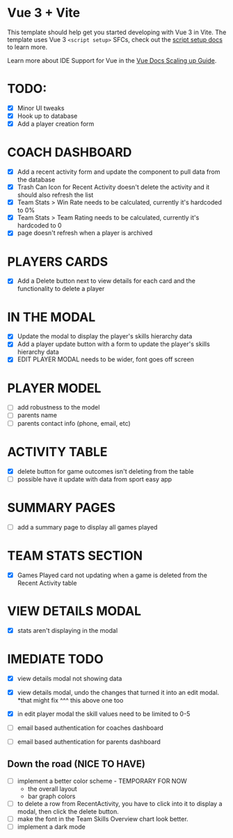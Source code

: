 # Vue 3 + Vite

This template should help get you started developing with Vue 3 in Vite. The template uses Vue 3 `<script setup>` SFCs, check out the [script setup docs](https://v3.vuejs.org/api/sfc-script-setup.html#sfc-script-setup) to learn more.

Learn more about IDE Support for Vue in the [Vue Docs Scaling up Guide](https://vuejs.org/guide/scaling-up/tooling.html#ide-support).

# TODO:
- [x] Minor UI tweaks
- [x] Hook up to database
- [x] Add a player creation form

# COACH DASHBOARD
  - [x] Add a recent activity form and update the component to pull data from the database
  - [x] Trash Can Icon for Recent Activity doesn't delete the activity and it should also refresh the list
  - [x] Team Stats > Win Rate needs to be calculated, currently it's hardcoded to 0%
  - [x] Team Stats > Team Rating needs to be calculated, currently it's hardcoded to 0
  - [x] page doesn't refresh when a player is archived

# PLAYERS CARDS
  - [x] Add a Delete button next to view details for each card and the functionality to delete a player

# IN THE MODAL
  - [x] Update the modal to display the player's skills hierarchy data
  - [x] Add a player update button with a form to update the player's skills hierarchy data
  - [x] EDIT PLAYER MODAL needs to be wider, font goes off screen

# PLAYER MODEL
  - [ ] add robustness to the model
  - [ ] parents name
  - [ ] parents contact info (phone, email, etc)

# ACTIVITY TABLE
- [x] delete button for game outcomes isn't deleting from the table
- [ ] possible have it update with data from sport easy app

# SUMMARY PAGES
- [ ] add a summary page to display all games played

# TEAM STATS SECTION
- [x] Games Played card not updating when a game is deleted from the Recent Activity table

# VIEW DETAILS MODAL
- [x] stats aren't displaying in the modal

# IMEDIATE TODO
- [x] view details modal not showing data
- [x] view details modal, undo the changes that turned it into an edit modal. *that might fix ^^^ this above one too
- [x] in edit player modal the skill values need to be limited to 0-5
- [ ] email based authentication for coaches dashboard
- [ ] email based authentication for parents dashboard




## Down the road (NICE TO HAVE)
- [ ] implement a better color scheme - TEMPORARY FOR NOW
  - the overall layout 
  - bar graph colors
- [ ] to delete a row from RecentActivity, you have to click into it to display a modal, then click the delete button.
- [ ] make the font in the Team Skills Overview chart look better.
- [ ] implement a dark mode
